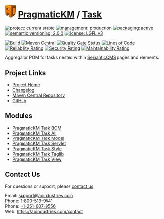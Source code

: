# [<img src="ao-logo.png" alt="AO Logo" width="35" height="40">](https://github.com/ao-apps) [PragmaticKM](https://github.com/ao-apps/pragmatickm) / [Task](https://github.com/ao-apps/pragmatickm-task)

[![project: current stable](https://pragmatickm.com/ao-badges/project-current-stable.svg)](https://aoindustries.com/life-cycle#project-current-stable)
[![management: production](https://pragmatickm.com/ao-badges/management-production.svg)](https://aoindustries.com/life-cycle#management-production)
[![packaging: active](https://pragmatickm.com/ao-badges/packaging-active.svg)](https://aoindustries.com/life-cycle#packaging-active)  
[![semantic versioning: 2.0.0](https://pragmatickm.com/ao-badges/semver-2.0.0.svg)](http://semver.org/spec/v2.0.0.html)
[![license: LGPL v3](https://pragmatickm.com/ao-badges/license-lgpl-3.0.svg)](https://www.gnu.org/licenses/lgpl-3.0)

[![Build](https://github.com/ao-apps/pragmatickm-task/workflows/Build/badge.svg?branch=1.x)](https://github.com/ao-apps/pragmatickm-task/actions?query=workflow%3ABuild)
[![Maven Central](https://maven-badges.herokuapp.com/maven-central/com.pragmatickm/pragmatickm-task/badge.svg)](https://maven-badges.herokuapp.com/maven-central/com.pragmatickm/pragmatickm-task)
[![Quality Gate Status](https://sonarcloud.io/api/project_badges/measure?branch=1.x&project=com.pragmatickm%3Apragmatickm-task&metric=alert_status)](https://sonarcloud.io/dashboard?branch=1.x&id=com.pragmatickm%3Apragmatickm-task)
[![Lines of Code](https://sonarcloud.io/api/project_badges/measure?branch=1.x&project=com.pragmatickm%3Apragmatickm-task&metric=ncloc)](https://sonarcloud.io/component_measures?branch=1.x&id=com.pragmatickm%3Apragmatickm-task&metric=ncloc)  
[![Reliability Rating](https://sonarcloud.io/api/project_badges/measure?branch=1.x&project=com.pragmatickm%3Apragmatickm-task&metric=reliability_rating)](https://sonarcloud.io/component_measures?branch=1.x&id=com.pragmatickm%3Apragmatickm-task&metric=Reliability)
[![Security Rating](https://sonarcloud.io/api/project_badges/measure?branch=1.x&project=com.pragmatickm%3Apragmatickm-task&metric=security_rating)](https://sonarcloud.io/component_measures?branch=1.x&id=com.pragmatickm%3Apragmatickm-task&metric=Security)
[![Maintainability Rating](https://sonarcloud.io/api/project_badges/measure?branch=1.x&project=com.pragmatickm%3Apragmatickm-task&metric=sqale_rating)](https://sonarcloud.io/component_measures?branch=1.x&id=com.pragmatickm%3Apragmatickm-task&metric=Maintainability)

Aggregator POM for tasks nested within [SemanticCMS](https://github.com/ao-apps/semanticcms) pages and elements.

## Project Links
* [Project Home](https://pragmatickm.com/task/)
* [Changelog](https://pragmatickm.com/task/changelog)
* [Maven Central Repository](https://central.sonatype.com/search?namespace=com.pragmatickm&q=a%3Apragmatickm-task)
* [GitHub](https://github.com/ao-apps/pragmatickm-task)

## Modules
* [PragmaticKM Task BOM](https://github.com/ao-apps/pragmatickm-task-bom)
* [PragmaticKM Task All](https://github.com/ao-apps/pragmatickm-task-all)
* [PragmaticKM Task Model](https://github.com/ao-apps/pragmatickm-task-model)
* [PragmaticKM Task Servlet](https://github.com/ao-apps/pragmatickm-task-servlet)
* [PragmaticKM Task Style](https://github.com/ao-apps/pragmatickm-task-style)
* [PragmaticKM Task Taglib](https://github.com/ao-apps/pragmatickm-task-taglib)
* [PragmaticKM Task View](https://github.com/ao-apps/pragmatickm-task-view)

## Contact Us
For questions or support, please [contact us](https://aoindustries.com/contact):

Email: [support@aoindustries.com](mailto:support@aoindustries.com)  
Phone: [1-800-519-9541](tel:1-800-519-9541)  
Phone: [+1-251-607-9556](tel:+1-251-607-9556)  
Web: https://aoindustries.com/contact
